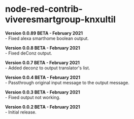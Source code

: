 # node-red-contrib-viveresmartgroup-knxultil

<p>
<b>Version 0.0.89 BETA - February 2021</b><br/>
- Fixed alexa smarthome boolean output.</br>
</p>
<p>
<b>Version 0.0.8 BETA - February 2021</b><br/>
- Fixed deConz output.</br>
</p>
<p>
<b>Version 0.0.7 BETA - February 2021</b><br/>
- Added deconz to output translator's list.</br>
</p>
<p>
<b>Version 0.0.4 BETA - February 2021</b><br/>
- Passthrough original input message to the output message.</br>
</p>
<p>
<b>Version 0.0.3 BETA - February 2021</b><br/>
- Fixed output not working.</br>
</p>
<p>
<b>Version 0.0.2 BETA - February 2021</b><br/>
- Initial release.</br>
</p>
